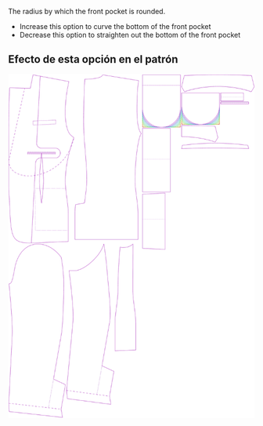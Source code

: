 
The radius by which the front pocket is rounded.

- Increase this option to curve the bottom of the front pocket
- Decrease this option to straighten out the bottom of the front pocket


## Efecto de esta opción en el patrón
![This image shows the effect of this option by superimposing several variants that have a different value for this option](jaeger_frontpocketradius_sample.svg "Effect of this option on the pattern")
